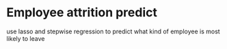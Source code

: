 # Employee attrition predict
use lasso and stepwise regression to predict what kind of employee is most likely to leave
